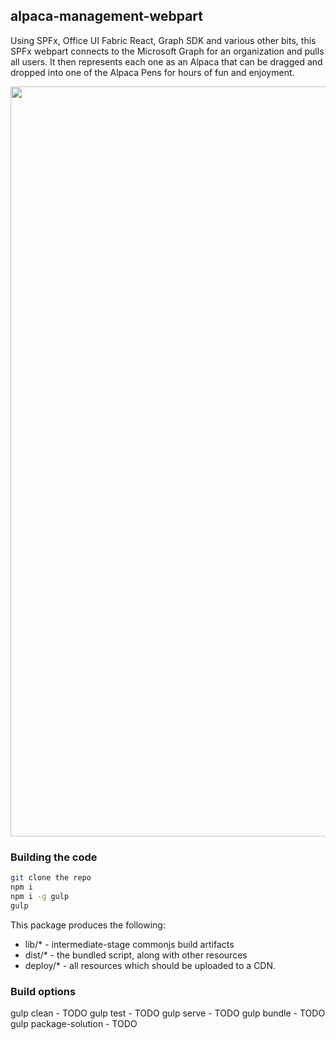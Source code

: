 ## alpaca-management-webpart

Using SPFx, Office UI Fabric React, Graph SDK and various other bits, this SPFx webpart connects to the Microsoft Graph for an organization and pulls all users. It then represents each one as an Alpaca that can be dragged and dropped into one of the Alpaca Pens for hours of fun and enjoyment.

<p align="center">
  <img src="https://github.com/spithappens/alpaca-management-webpart/blob/master/AlpacaManagementScreenshot-2.png?raw=true" width="1200">
</p>

### Building the code

```bash
git clone the repo
npm i
npm i -g gulp
gulp
```

This package produces the following:

* lib/* - intermediate-stage commonjs build artifacts
* dist/* - the bundled script, along with other resources
* deploy/* - all resources which should be uploaded to a CDN.

### Build options

gulp clean - TODO
gulp test - TODO
gulp serve - TODO
gulp bundle - TODO
gulp package-solution - TODO
